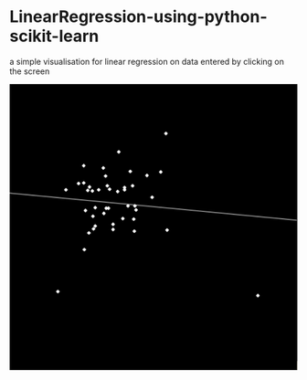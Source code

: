 # LinearRegression-using-python-scikit-learn
a simple visualisation for linear regression on data entered by clicking on the screen

![](LR2.PNG)
